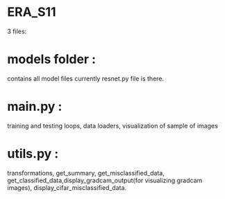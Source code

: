 # ERA_S11

3 files:

# models folder : 

contains all model files currently resnet.py file is there.

# main.py : 

training and testing loops, data loaders, visualization of sample of images

# utils.py :

transformations, get_summary, get_misclassified_data, get_classified_data,display_gradcam_output(for visualizing gradcam images), display_cifar_misclassified_data.




